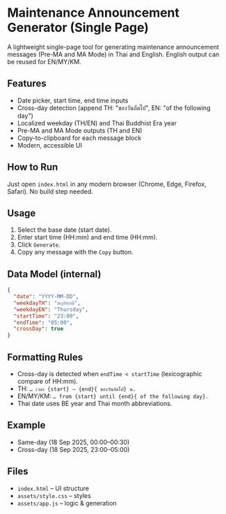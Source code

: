 # Maintenance Announcement Generator (Single Page)

A lightweight single-page tool for generating maintenance announcement messages (Pre-MA and MA Mode) in Thai and English. English output can be reused for EN/MY/KM.

## Features

- Date picker, start time, end time inputs
- Cross-day detection (append TH: "ของวันถัดไป", EN: "of the following day")
- Localized weekday (TH/EN) and Thai Buddhist Era year
- Pre-MA and MA Mode outputs (TH and EN)
- Copy-to-clipboard for each message block
- Modern, accessible UI

## How to Run

Just open `index.html` in any modern browser (Chrome, Edge, Firefox, Safari). No build step needed.

## Usage

1. Select the base date (start date).
2. Enter start time (HH:mm) and end time (HH:mm).
3. Click `Generate`.
4. Copy any message with the `Copy` button.

## Data Model (internal)

```json
{
  "date": "YYYY-MM-DD",
  "weekdayTH": "พฤหัสบดี",
  "weekdayEN": "Thursday",
  "startTime": "23:00",
  "endTime": "05:00",
  "crossDay": true
}
```

## Formatting Rules

- Cross-day is detected when `endTime < startTime` (lexicographic compare of HH:mm).
- TH: `… เวลา {start} – {end}{ ของวันถัดไป} น.`
- EN/MY/KM: `… from {start} until {end}{ of the following day}.`
- Thai date uses BE year and Thai month abbreviations.

## Example

- Same-day (18 Sep 2025, 00:00–00:30)
- Cross-day (18 Sep 2025, 23:00–05:00)

## Files

- `index.html` – UI structure
- `assets/style.css` – styles
- `assets/app.js` – logic & generation
